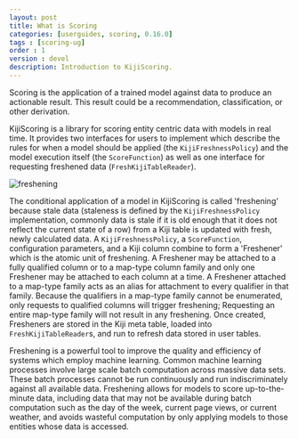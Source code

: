 ```yaml
---
layout: post
title: What is Scoring
categories: [userguides, scoring, 0.16.0]
tags : [scoring-ug]
order : 1
version : devel
description: Introduction to KijiScoring.
---
```


Scoring is the application of a trained model against data to produce an actionable result. This result could be a recommendation, classification, or other derivation.

KijiScoring is a library for scoring entity centric data with models in real time. It provides two interfaces for users to implement which describe the rules for when a model should be applied (the `KijiFreshnessPolicy`) and the model execution itself (the `ScoreFunction`) as well as one interface for requesting freshened data (`FreshKijiTableReader`).

![freshening](http://static.kiji.org/wp-content/uploads/2013/08/Untitled.png)

The conditional application of a model in KijiScoring is called 'freshening' because stale data (staleness is defined by the `KijiFreshnessPolicy` implementation, commonly data is stale if it is old enough that it does not reflect the current state of a row) from a Kiji table is updated with fresh, newly calculated data. A `KijiFreshnessPolicy`, a `ScoreFunction`, configuration parameters, and a Kiji column combine to form a 'Freshener' which is the atomic unit of freshening. A Freshener may be attached to a fully qualified column or to a map-type column family and only one Freshener may be attached to each column at a time. A Freshener attached to a map-type family acts as an alias for attachment to every qualifier in that family. Because the qualifiers in a map-type family cannot be enumerated, only requests to qualified columns will trigger freshening; Requesting an entire map-type family will not result in any freshening. Once created, Fresheners are stored in the Kiji meta table, loaded into `FreshKijiTableReader`s, and run to refresh data stored in user tables.

Freshening is a powerful tool to improve the quality and efficiency of systems which employ machine learning. Common machine learning processes involve large scale batch computation across massive data sets. These batch processes cannot be run continuously and run indiscriminately against all available data. Freshening allows for models to score up-to-the-minute data, including data that may not be available during batch computation such as the day of the week, current page views, or current weather, and avoids wasteful computation by only applying models to those entities whose data is accessed.
